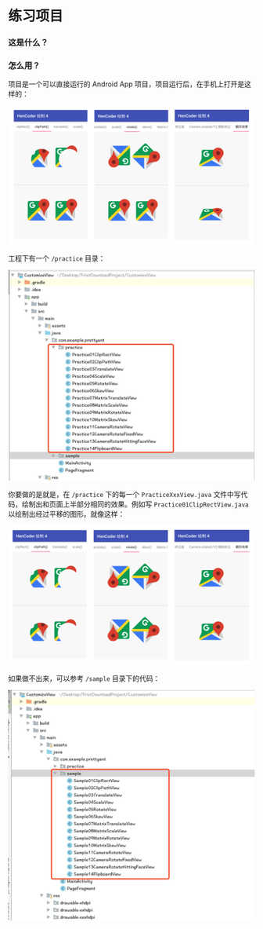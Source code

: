 

 练习项目
===

### 这是什么？

### 怎么用？

项目是一个可以直接运行的 Android App 项目，项目运行后，在手机上打开是这样的：

![](images/preview.png)

工程下有一个 `/practice` 目录：

![](images/practice.png)

你要做的是就是，在 `/practice` 下的每一个 `PracticeXxxView.java` 文件中写代码，绘制出和页面上半部分相同的效果。例如写 `Practice01ClipRectView.java` 以绘制出经过平移的图形。就像这样：

![](images/preview_after.png)

如果做不出来，可以参考 `/sample` 目录下的代码：

![](images/sample.png)
